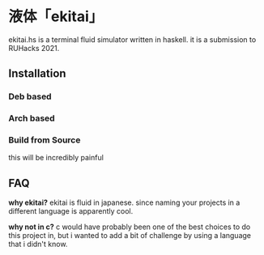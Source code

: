 # 液体「ekitai」

ekitai.hs is a terminal fluid simulator written in haskell. it is a submission to RUHacks 2021.

## Installation
### Deb based
### Arch based
### Build from Source
this will be incredibly painful

## FAQ
**why ekitai?**
ekitai is fluid in japanese. since naming your projects in a different language is apparently cool.

**why not in c?**
c would have probably been one of the best choices to do this project in, but i wanted to add a bit of challenge by using a language that i didn't know.

